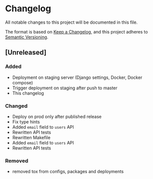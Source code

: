 # Changelog

All notable changes to this project will be documented in this file.

The format is based on [Keep a Changelog](https://keepachangelog.com/en/1.0.0/),
and this project adheres to [Semantic Versioning](https://semver.org/spec/v2.0.0.html).

## [Unreleased]

### Added

- Deployment on staging server (Django settings, Docker, Docker compose)
- Trigger deployment on staging after push to master
- This changelog

### Changed

- Deploy on prod only after published release
- Fix type hints
- Added `email` field to `users` API
- Rewritten API tests
- Rewritten Makefile
- Added `email` field to `users` API
- Rewritten API tests

### Removed

- removed tox from configs, packages and deployments
